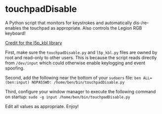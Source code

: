 # touchpadDisable
A Python script that monitors for keystrokes and automatically dis-/re-enables the touchpad as appropriate.
Also controls the Legion RGB keyboard!

[Credit for the l5p_kbl library](https://github.com/imShara/l5p-kbl)

First, make sure the `touchpadDisable.py` and `l5p_kbl.py` files are owned by root and read-only to other users. This is because the script reads directly from `/dev/input` which could otherwise enable keylogging and event spoofing.

Second, add the following near the bottom of your `sudoers` file:
`ben ALL=(ben:input) NOPASSWD: /home/ben/bin/touchpadDisable.py`

Third, configure your window manager to execute the following command on startup:
`sudo -g input /home/ben/bin/touchpadDisable.py`

Edit all values as appropriate. Enjoy!


